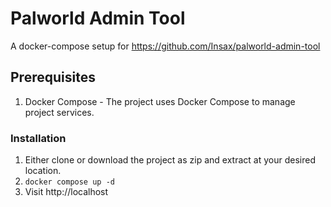 # Palworld Admin Tool

A docker-compose setup for https://github.com/Insax/palworld-admin-tool

## Prerequisites

1. Docker Compose - The project uses Docker Compose to manage project services.

### Installation

1. Either clone or download the project as zip and extract at your desired location.
2. `docker compose up -d`
3. Visit http://localhost 
